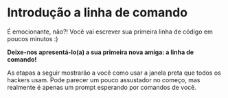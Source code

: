 # Introdução a linha de comando

É emocionante, não?! Você vai escrever sua primeira linha de código em poucos minutos :\)

**Deixe-nos apresentá-lo\(a\) a sua primeira nova amiga: a linha de comando!**

As etapas a seguir mostrarão a você como usar a janela preta que todos os hackers usam. Pode parecer um pouco assustador no começo, mas realmente é apenas um prompt esperando por comandos de você.



